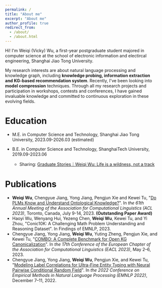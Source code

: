 ```yaml
---
permalink: /
title: "About me"
excerpt: "About me"
author_profile: true
redirect_from: 
  - /about/
  - /about.html
---
```


Hi! I'm Weiqi (Vicky) Wu, a first-year postgraduate student majored in computer science at the school of electronic information and electircal engineering, Shanghai Jiao Tong University.

My research interests are about natural language processing and knowledge graph, including **knowledge probing, information extraction and KG-based recommendation system**. Recently, I've been looking into **model compression** techniques. Through all my research projects and participation in workshops, contests and conferences, I have gained invaluable knowledge and committed to continuous exploration in these evolving fields.

Education
======
* M.E. in Computer Science and Technology, Shanghai Jiao Tong University, 2023.09-2026.03 (estimated)

* B.E. in Computer Science and Technology, ShanghaiTech University, 2019.09-2023.06
  * Sharing: [Graduate Stories｜Weiqi Wu: Life is a wildness, not a track](https://www.shanghaitech.edu.cn/eng/2023/0706/c1260a1079163/page.htm)
  

# Publications

- **Weiqi Wu**, Chengyue Jiang, Yong Jiang, Pengjun Xie and Kewei Tu, "[Do PLMs Know and Understand Ontological Knowledge?](https://aclanthology.org/2023.acl-long.173.pdf)". In *the 61th Annual Meeting of the Association for Computational Linguistics (ACL 2023)*, Toronto, Canada, July 9-14, 2023. **(Outstanding Paper Award)**
- Haoyi Wu, Wenyang Hui, Yezeng Chen, **Weiqi Wu**, Kewei Tu, and Yi Zhou, "Conic10K: A Challenging Math Problem Understanding and Reasoning Dataset". In Findings of EMNLP, 2023.
- Chengyue Jiang, Yong Jiang, **Weiqi Wu**, Yuting Zheng, Pengjun Xie, and Kewei Tu, "[COMBO: A Complete Benchmark for Open KG Canonicalization](https://aclanthology.org/2023.eacl-main.26.pdf)". In *the 17th Conference of the European Chapter of the Association for Computational Linguistics (EACL 2023)*, May 2–6, 2023.
- Chengyue Jiang, Yong Jiang, **Weiqi Wu**, Pengjun Xie, and Kewei Tu, "[Modeling Label Correlations for Ultra-Fine Entity Typing with Neural Pairwise Conditional Random Field](https://aclanthology.org/2022.emnlp-main.747.pdf)". In *the 2022 Conference on Empirical Methods in Natural Language Processing (EMNLP 2022)*, December 7–11, 2022.
